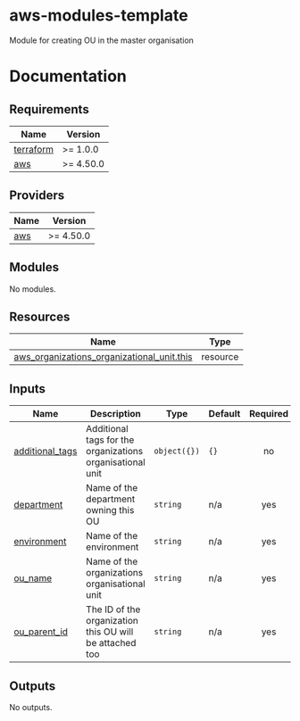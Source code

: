 # aws-modules-template
Module for creating OU in the master organisation 

# Documentation
<!-- BEGIN_TF_DOCS -->
## Requirements

| Name | Version |
|------|---------|
| <a name="requirement_terraform"></a> [terraform](#requirement\_terraform) | >= 1.0.0 |
| <a name="requirement_aws"></a> [aws](#requirement\_aws) | >= 4.50.0 |

## Providers

| Name | Version |
|------|---------|
| <a name="provider_aws"></a> [aws](#provider\_aws) | >= 4.50.0 |

## Modules

No modules.

## Resources

| Name | Type |
|------|------|
| [aws_organizations_organizational_unit.this](https://registry.terraform.io/providers/hashicorp/aws/latest/docs/resources/organizations_organizational_unit) | resource |

## Inputs

| Name | Description | Type | Default | Required |
|------|-------------|------|---------|:--------:|
| <a name="input_additional_tags"></a> [additional\_tags](#input\_additional\_tags) | Additional tags for the organizations organisational unit | `object({})` | `{}` | no |
| <a name="input_department"></a> [department](#input\_department) | Name of the department owning this OU | `string` | n/a | yes |
| <a name="input_environment"></a> [environment](#input\_environment) | Name of the environment | `string` | n/a | yes |
| <a name="input_ou_name"></a> [ou\_name](#input\_ou\_name) | Name of the organizations organisational unit | `string` | n/a | yes |
| <a name="input_ou_parent_id"></a> [ou\_parent\_id](#input\_ou\_parent\_id) | The ID of the organization this OU will be attached too | `string` | n/a | yes |

## Outputs

No outputs.
<!-- END_TF_DOCS -->
